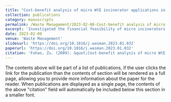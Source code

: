 ```yaml
---
title: "Cost-benefit analysis of micro WtE incinerator applications in an urban environment: A case study at the Hong Kong International Airport"
collection: publications
category: manuscripts
permalink: /Waste Management/2023-02-08-Cost-benefit analysis of micro WtE incinerator applications in an urban environment: A case study at the Hong Kong International Airport
excerpt: 'Investigated the financial feasibility of micro incinerators in an urban environment. Developed a cost-benefit analysis method for evaluating micro incinerator application. Compared six potential application scenarios in the context of HKIA. Conducted a comprehensive sensitivity analysis to evaluate the impact of key parameters. Provided recommendations for the investment decision of the operating company.'
date: 2023-02-08
venue: 'Waste Management'
slidesurl: 'https://doi.org/10.1016/j.wasman.2023.01.032'
paperurl: 'https://doi.org/10.1016/j.wasman.2023.01.032'
citation: 'Fuhao, Zu. (2009). &quot;Cost-benefit analysis of micro WtE incinerator applications in an urban environment: A case study at the Hong Kong International Airport.&quot; <i>Waste Management</i>. 1(1).'
---
```


The contents above will be part of a list of publications, if the user clicks the link for the publication than the contents of section will be rendered as a full page, allowing you to provide more information about the paper for the reader. When publications are displayed as a single page, the contents of the above "citation" field will automatically be included below this section in a smaller font.
